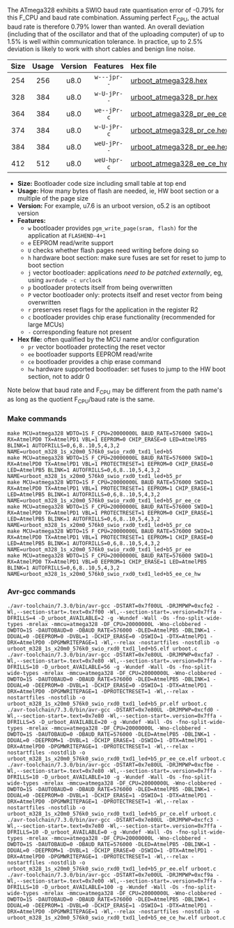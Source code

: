 The ATmega328 exhibits a SWIO baud rate quantisation error of -0.79% for this F_CPU and baud rate combination. Assuming perfect F<sub>CPU</sub>, the actual baud rate is therefore 0.79% lower than wanted. An overall deviation (including that of the oscillator and that of the uploading computer) of up to 1.5% is well within communication tolerance. In practice, up to 2.5% deviation is likely to work with short cables and benign line noise.

|Size|Usage|Version|Features|Hex file|
|:-:|:-:|:-:|:-:|:--|
|254|256|u8.0|`w---jpr--`|[urboot_atmega328.hex](https://raw.githubusercontent.com/stefanrueger/urboot.hex/main/cores/minicore/atmega328/watchdog_1_s/external_oscillator/20000000_hz/576000_baud/uart0_rxd0_txd1/led%2Bb5/urboot_atmega328.hex)|
|328|384|u8.0|`w-U-jPr--`|[urboot_atmega328_pr.hex](https://raw.githubusercontent.com/stefanrueger/urboot.hex/main/cores/minicore/atmega328/watchdog_1_s/external_oscillator/20000000_hz/576000_baud/uart0_rxd0_txd1/led%2Bb5/urboot_atmega328_pr.hex)|
|364|384|u8.0|`we--jPr-c`|[urboot_atmega328_pr_ee_ce.hex](https://raw.githubusercontent.com/stefanrueger/urboot.hex/main/cores/minicore/atmega328/watchdog_1_s/external_oscillator/20000000_hz/576000_baud/uart0_rxd0_txd1/led%2Bb5/urboot_atmega328_pr_ee_ce.hex)|
|374|384|u8.0|`w-U-jPr-c`|[urboot_atmega328_pr_ce.hex](https://raw.githubusercontent.com/stefanrueger/urboot.hex/main/cores/minicore/atmega328/watchdog_1_s/external_oscillator/20000000_hz/576000_baud/uart0_rxd0_txd1/led%2Bb5/urboot_atmega328_pr_ce.hex)|
|384|384|u8.0|`weU-jPr--`|[urboot_atmega328_pr_ee.hex](https://raw.githubusercontent.com/stefanrueger/urboot.hex/main/cores/minicore/atmega328/watchdog_1_s/external_oscillator/20000000_hz/576000_baud/uart0_rxd0_txd1/led%2Bb5/urboot_atmega328_pr_ee.hex)|
|412|512|u8.0|`weU-hpr-c`|[urboot_atmega328_ee_ce_hw.hex](https://raw.githubusercontent.com/stefanrueger/urboot.hex/main/cores/minicore/atmega328/watchdog_1_s/external_oscillator/20000000_hz/576000_baud/uart0_rxd0_txd1/led%2Bb5/urboot_atmega328_ee_ce_hw.hex)|

- **Size:** Bootloader code size including small table at top end
- **Usage:** How many bytes of flash are needed, ie, HW boot section or a multiple of the page size
- **Version:** For example, u7.6 is an urboot version, o5.2 is an optiboot version
- **Features:**
  + `w` bootloader provides `pgm_write_page(sram, flash)` for the application at `FLASHEND-4+1`
  + `e` EEPROM read/write support
  + `U` checks whether flash pages need writing before doing so
  + `h` hardware boot section: make sure fuses are set for reset to jump to boot section
  + `j` vector bootloader: applications *need to be patched externally*, eg, using `avrdude -c urclock`
  + `p` bootloader protects itself from being overwritten
  + `P` vector bootloader only: protects itself and reset vector from being overwritten
  + `r` preserves reset flags for the application in the register R2
  + `c` bootloader provides chip erase functionality (recommended for large MCUs)
  + `-` corresponding feature not present
- **Hex file:** often qualified by the MCU name and/or configuration
  + `pr` vector bootloader protecting the reset vector
  + `ee` bootloader supports EEPROM read/write
  + `ce` bootloader provides a chip erase command
  + `hw` hardware supported bootloader: set fuses to jump to the HW boot section, not to addr 0


Note below that baud rate and F<sub>CPU</sub> may be different from the path name's as long as the quotient F<sub>CPU</sub>/baud rate is the same.

### Make commands
```
make MCU=atmega328 WDTO=1S F_CPU=20000000L BAUD_RATE=576000 SWIO=1 RX=AtmelPD0 TX=AtmelPD1 VBL=1 EEPROM=0 CHIP_ERASE=0 LED=AtmelPB5 BLINK=1 AUTOFRILLS=0,6,8..10,5,4,3,2 NAME=urboot_m328_1s_x20m0_576k0_swio_rxd0_txd1_led+b5
make MCU=atmega328 WDTO=1S F_CPU=20000000L BAUD_RATE=576000 SWIO=1 RX=AtmelPD0 TX=AtmelPD1 VBL=1 PROTECTRESET=1 EEPROM=0 CHIP_ERASE=0 LED=AtmelPB5 BLINK=1 AUTOFRILLS=0,6,8..10,5,4,3,2 NAME=urboot_m328_1s_x20m0_576k0_swio_rxd0_txd1_led+b5_pr
make MCU=atmega328 WDTO=1S F_CPU=20000000L BAUD_RATE=576000 SWIO=1 RX=AtmelPD0 TX=AtmelPD1 VBL=1 PROTECTRESET=1 EEPROM=1 CHIP_ERASE=1 LED=AtmelPB5 BLINK=1 AUTOFRILLS=0,6,8..10,5,4,3,2 NAME=urboot_m328_1s_x20m0_576k0_swio_rxd0_txd1_led+b5_pr_ee_ce
make MCU=atmega328 WDTO=1S F_CPU=20000000L BAUD_RATE=576000 SWIO=1 RX=AtmelPD0 TX=AtmelPD1 VBL=1 PROTECTRESET=1 EEPROM=0 CHIP_ERASE=1 LED=AtmelPB5 BLINK=1 AUTOFRILLS=0,6,8..10,5,4,3,2 NAME=urboot_m328_1s_x20m0_576k0_swio_rxd0_txd1_led+b5_pr_ce
make MCU=atmega328 WDTO=1S F_CPU=20000000L BAUD_RATE=576000 SWIO=1 RX=AtmelPD0 TX=AtmelPD1 VBL=1 PROTECTRESET=1 EEPROM=1 CHIP_ERASE=0 LED=AtmelPB5 BLINK=1 AUTOFRILLS=0,6,8..10,5,4,3,2 NAME=urboot_m328_1s_x20m0_576k0_swio_rxd0_txd1_led+b5_pr_ee
make MCU=atmega328 WDTO=1S F_CPU=20000000L BAUD_RATE=576000 SWIO=1 RX=AtmelPD0 TX=AtmelPD1 VBL=0 EEPROM=1 CHIP_ERASE=1 LED=AtmelPB5 BLINK=1 AUTOFRILLS=0,6,8..10,5,4,3,2 NAME=urboot_m328_1s_x20m0_576k0_swio_rxd0_txd1_led+b5_ee_ce_hw
```

### Avr-gcc commands
```
./avr-toolchain/7.3.0/bin/avr-gcc -DSTART=0x7f00UL -DRJMPWP=0xcfe2 -Wl,--section-start=.text=0x7f00 -Wl,--section-start=.version=0x7ffa -DFRILLS=4 -D_urboot_AVAILABLE=2 -g -Wundef -Wall -Os -fno-split-wide-types -mrelax -mmcu=atmega328 -DF_CPU=20000000L -Wno-clobbered -DWDTO=1S -DAUTOBAUD=0 -DBAUD_RATE=576000 -DLED=AtmelPB5 -DBLINK=1 -DDUAL=0 -DEEPROM=0 -DVBL=1 -DCHIP_ERASE=0 -DSWIO=1 -DTX=AtmelPD1 -DRX=AtmelPD0 -DPGMWRITEPAGE=1 -Wl,--relax -nostartfiles -nostdlib -o urboot_m328_1s_x20m0_576k0_swio_rxd0_txd1_led+b5.elf urboot.c
./avr-toolchain/7.3.0/bin/avr-gcc -DSTART=0x7e80UL -DRJMPWP=0xcfa7 -Wl,--section-start=.text=0x7e80 -Wl,--section-start=.version=0x7ffa -DFRILLS=10 -D_urboot_AVAILABLE=56 -g -Wundef -Wall -Os -fno-split-wide-types -mrelax -mmcu=atmega328 -DF_CPU=20000000L -Wno-clobbered -DWDTO=1S -DAUTOBAUD=0 -DBAUD_RATE=576000 -DLED=AtmelPB5 -DBLINK=1 -DDUAL=0 -DEEPROM=0 -DVBL=1 -DCHIP_ERASE=0 -DSWIO=1 -DTX=AtmelPD1 -DRX=AtmelPD0 -DPGMWRITEPAGE=1 -DPROTECTRESET=1 -Wl,--relax -nostartfiles -nostdlib -o urboot_m328_1s_x20m0_576k0_swio_rxd0_txd1_led+b5_pr.elf urboot.c
./avr-toolchain/7.3.0/bin/avr-gcc -DSTART=0x7e80UL -DRJMPWP=0xcfd0 -Wl,--section-start=.text=0x7e80 -Wl,--section-start=.version=0x7ffa -DFRILLS=5 -D_urboot_AVAILABLE=20 -g -Wundef -Wall -Os -fno-split-wide-types -mrelax -mmcu=atmega328 -DF_CPU=20000000L -Wno-clobbered -DWDTO=1S -DAUTOBAUD=0 -DBAUD_RATE=576000 -DLED=AtmelPB5 -DBLINK=1 -DDUAL=0 -DEEPROM=1 -DVBL=1 -DCHIP_ERASE=1 -DSWIO=1 -DTX=AtmelPD1 -DRX=AtmelPD0 -DPGMWRITEPAGE=1 -DPROTECTRESET=1 -Wl,--relax -nostartfiles -nostdlib -o urboot_m328_1s_x20m0_576k0_swio_rxd0_txd1_led+b5_pr_ee_ce.elf urboot.c
./avr-toolchain/7.3.0/bin/avr-gcc -DSTART=0x7e80UL -DRJMPWP=0xcfbe -Wl,--section-start=.text=0x7e80 -Wl,--section-start=.version=0x7ffa -DFRILLS=10 -D_urboot_AVAILABLE=10 -g -Wundef -Wall -Os -fno-split-wide-types -mrelax -mmcu=atmega328 -DF_CPU=20000000L -Wno-clobbered -DWDTO=1S -DAUTOBAUD=0 -DBAUD_RATE=576000 -DLED=AtmelPB5 -DBLINK=1 -DDUAL=0 -DEEPROM=0 -DVBL=1 -DCHIP_ERASE=1 -DSWIO=1 -DTX=AtmelPD1 -DRX=AtmelPD0 -DPGMWRITEPAGE=1 -DPROTECTRESET=1 -Wl,--relax -nostartfiles -nostdlib -o urboot_m328_1s_x20m0_576k0_swio_rxd0_txd1_led+b5_pr_ce.elf urboot.c
./avr-toolchain/7.3.0/bin/avr-gcc -DSTART=0x7e80UL -DRJMPWP=0xcfc3 -Wl,--section-start=.text=0x7e80 -Wl,--section-start=.version=0x7ffa -DFRILLS=10 -D_urboot_AVAILABLE=0 -g -Wundef -Wall -Os -fno-split-wide-types -mrelax -mmcu=atmega328 -DF_CPU=20000000L -Wno-clobbered -DWDTO=1S -DAUTOBAUD=0 -DBAUD_RATE=576000 -DLED=AtmelPB5 -DBLINK=1 -DDUAL=0 -DEEPROM=1 -DVBL=1 -DCHIP_ERASE=0 -DSWIO=1 -DTX=AtmelPD1 -DRX=AtmelPD0 -DPGMWRITEPAGE=1 -DPROTECTRESET=1 -Wl,--relax -nostartfiles -nostdlib -o urboot_m328_1s_x20m0_576k0_swio_rxd0_txd1_led+b5_pr_ee.elf urboot.c
./avr-toolchain/7.3.0/bin/avr-gcc -DSTART=0x7e00UL -DRJMPWP=0xcf9a -Wl,--section-start=.text=0x7e00 -Wl,--section-start=.version=0x7ffa -DFRILLS=10 -D_urboot_AVAILABLE=100 -g -Wundef -Wall -Os -fno-split-wide-types -mrelax -mmcu=atmega328 -DF_CPU=20000000L -Wno-clobbered -DWDTO=1S -DAUTOBAUD=0 -DBAUD_RATE=576000 -DLED=AtmelPB5 -DBLINK=1 -DDUAL=0 -DEEPROM=1 -DVBL=0 -DCHIP_ERASE=1 -DSWIO=1 -DTX=AtmelPD1 -DRX=AtmelPD0 -DPGMWRITEPAGE=1 -Wl,--relax -nostartfiles -nostdlib -o urboot_m328_1s_x20m0_576k0_swio_rxd0_txd1_led+b5_ee_ce_hw.elf urboot.c
```


